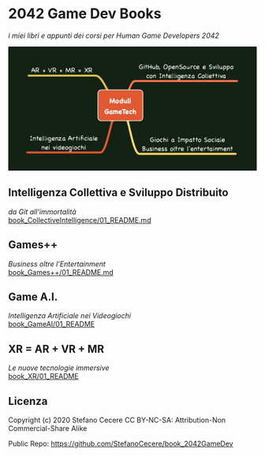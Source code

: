 # 2042 Game Dev Books
*i miei libri e appunti dei corsi per Human Game Developers 2042*

![](assets/corsi_gamedev.jpg)

## Intelligenza Collettiva e Sviluppo Distribuito
*da Git all'immortalità*  
[book_CollectiveIntelligence/01_README.md](book_CollectiveIntelligence/01_README.md)

## Games++
*Business oltre l’Entertainment*  
[book_Games++/01_README.md](book_Games++/01_README.md)

## Game A.I.
*Intelligenza Artificiale nei Videogiochi*  
[book_GameAI/01_README](book_GameAI/01_README.md)

## XR = AR + VR + MR
*Le nuove tecnologie immersive*  
[book_XR/01_README](book_XR/01_README.md)

## Licenza
Copyright (c) 2020 Stefano Cecere
CC BY-NC-SA: Attribution-Non Commercial-Share Alike 

Public Repo: <https://github.com/StefanoCecere/book_2042GameDev>
